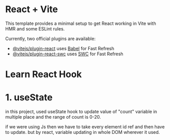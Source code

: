 # React + Vite

This template provides a minimal setup to get React working in Vite with HMR and some ESLint rules.

Currently, two official plugins are available:

- [@vitejs/plugin-react](https://github.com/vitejs/vite-plugin-react/blob/main/packages/plugin-react/README.md) uses [Babel](https://babeljs.io/) for Fast Refresh
- [@vitejs/plugin-react-swc](https://github.com/vitejs/vite-plugin-react-swc) uses [SWC](https://swc.rs/) for Fast Refresh


# Learn React Hook

# 1. useState 
in this project, used useState hook to update value of  "count" variable in multiple place and the range of count is 0-20. 

if we were using Js then we have to take every element id ref and then have to update.
but by react, variable updating in whole DOM wherever it used.

